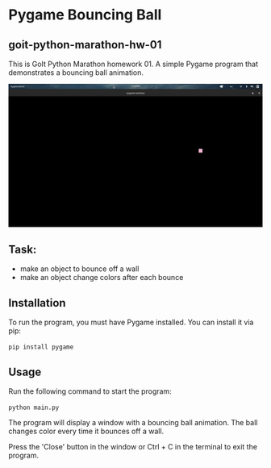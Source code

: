 # Pygame Bouncing Ball
## goit-python-marathon-hw-01

This is GoIt Python Marathon homework 01. A simple Pygame program that demonstrates a bouncing ball animation.

![homework-01.gif](./homework-01.gif)

## Task:
- make an object to bounce off a wall
- make an object change colors after each bounce

## Installation
To run the program, you must have Pygame installed. You can install it via pip:

`pip install pygame`

## Usage
Run the following command to start the program:

`python main.py`

The program will display a window with a bouncing ball animation. The ball changes color every time it bounces off a wall.

Press the 'Close' button in the window or Ctrl + C in the terminal to exit the program.
